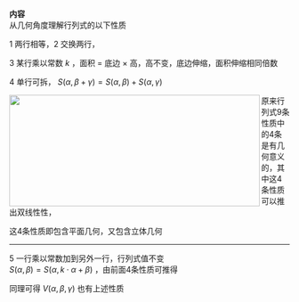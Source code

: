 **内容**  
从几何角度理解行列式的以下性质  
  
1 两行相等，2 交换两行，  
  
3 某行乘以常数 $k$ ，面积 $=$ 底边 $\times$ 高，高不变，底边伸缩，面积伸缩相同倍数  
  
4 单行可拆， $S(\alpha,\beta+\gamma)=S(\alpha,\beta)+S(\alpha,\gamma)$  
  
<img src="E:\Math\work_space\math\098 resources\行列式运算性质的几何意义.png" width="450px" height="200px" align="left"/>  
  
原来行列式9条性质中的4条是有几何意义的，其中这4条性质可以推出双线性性，  
  
这4条性质即包含平面几何，又包含立体几何  
  
---  
  
5 一行乘以常数加到另外一行，行列式值不变  
$S(\alpha,\beta)=S(\alpha,k\cdot\alpha+\beta)$ ，由前面4条性质可推得  
  
同理可得 $V(\alpha,\beta,\gamma)$ 也有上述性质  
